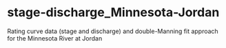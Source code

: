 # stage-discharge_Minnesota-Jordan
Rating curve data (stage and discharge) and double-Manning fit approach for the Minnesota River at Jordan
